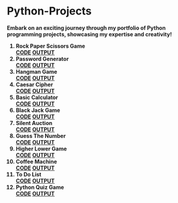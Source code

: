 # Python-Projects
<b> Embark on an exciting journey through my portfolio of Python programming projects, showcasing my expertise and creativity! <b>
<ol>
<b>
<li>Rock Paper Scissors Game </li> <a href="Rock-Paper-Scissors_Game.py"> CODE</a> <a href="Output Of codes/Rock Paper Scissors game python code output.png"> OUTPUT</a>
<li>Password Generator</li> <a href="Password_Generator.py"> CODE</a> <a href="Output Of codes/Output of Password Generator code.png"> OUTPUT</a>
<li>Hangman Game</li> <a href="Hangman_Game.py"> CODE</a> <a href="Output Of codes/Hangman Output.txt"> OUTPUT</a>
<li>Caesar Cipher</li> <a href="Caesar_Cipher.py"> CODE</a> <a href="Output Of codes/Caesar Cipher Output.png"> OUTPUT</a>
<li>Basic Calculator</li> <a href="Basic_Calculator.py"> CODE</a> <a href="Output Of codes/Basic Calculator Output.png"> OUTPUT</a>
<li>Black Jack Game</li> <a href="Black_Jack_Game.py"> CODE</a> <a href="Output Of codes/Output Black Jack game.png"> OUTPUT</a>
<li>Silent Auction</li> <a href="Silent_Auction.py"> CODE</a> <a href="Output Of codes/Silent Auction Output.mp4"> OUTPUT</a>
<li>Guess The Number</li> <a href="Guess_the_number.py"> CODE</a> <a href="Output Of codes/Guess the number output -Easy level.png"> OUTPUT</a>
<li>Higher Lower Game</li> <a href="Higher-Lower_Game.py"> CODE</a> <a href="Output Of codes/Higher-Lower Output.png"> OUTPUT</a>
<li>Coffee Machine</li> <a href="Coffee_Machine.py"> CODE</a> <a href="Output Of codes/Coffee machine output-1.png"> OUTPUT</a>
<li>To Do List</li> <a href="To_Do_List.py"> CODE</a> <a href="Output Of codes/To Do List Output.txt"> OUTPUT</a>
<li>Python Quiz Game</li> <a href="Python_Quiz_Game.py"> CODE</a> <a href="Output Of codes/Python Quiz Game Output.txt"> OUTPUT</a>
</b>
</ol>
